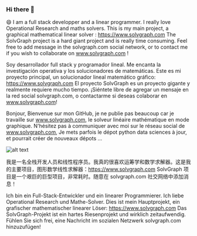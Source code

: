### Hi there 👋

😄  I am a full stack developper and a linear programmer.
I really love Operational Research and maths solvers.
This is my main project, a graphical mathematical linear solver :
https://www.solvgraph.com
The SolvGraph project is a hard giant project and is really time consuming.
Feel free to add message in the solvgraph.com social network, or to contact me if you wish to collaborate on www.solvgraph.com !

Soy desarrollador full stack y programador lineal. Me encanta la investigación operativa y los solucionadores de matemáticas. Este es mi proyecto principal, un solucionador lineal matemático gráfico: https://www.solvgraph.com El proyecto SolvGraph es un proyecto gigante y realmente requiere mucho tiempo. ¡Siéntete libre de agregar un mensaje en la red social solvgraph.com, o contactarme si deseas colaborar en www.solvgraph.com!


Bonjour, Bienvenue sur mon GitHub, je ne publie pas beaucoup car je travaille sur www.solvgraph.com,
le solveur linéaire mathématique en mode graphique. N'hésitez pas à communiquer avec moi sur le réseau social de www.solvgraph.com,
Je mets parfois le dépot python data sciences à jour, et pourrait créer de nouveaux dépots  ...


![alt text](http://www.solvgraph.com/static/img/output-onlinepngtools.213abb5a.png)

我是一名全栈开发人员和线性程序员。我真的很喜欢运筹学和数学求解器。这是我的主要项目，图形数学线性求解器：https://www.solvgraph.com SolvGraph 项目是一个艰巨的巨型项目，非常耗时。随意在 solvgraph.com 社交网络中添加消息！

Ich bin ein Full-Stack-Entwickler und ein linearer Programmierer. Ich liebe Operational Research und Mathe-Solver. Dies ist mein Hauptprojekt, ein grafischer mathematischer linearer Löser: https://www.solvgraph.com Das SolvGraph-Projekt ist ein hartes Riesenprojekt und wirklich zeitaufwendig. Fühlen Sie sich frei, eine Nachricht im sozialen Netzwerk solvgraph.com hinzuzufügen!
